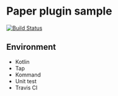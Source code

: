 # Paper plugin sample
[![Build Status](https://travis-ci.com/noonmaru/tap-sample-plugin.svg?branch=master)](https://travis-ci.org/noonmaru/tap-sample-plugin)
## Environment
* Kotlin
* Tap
* Kommand
* Unit test
* Travis CI